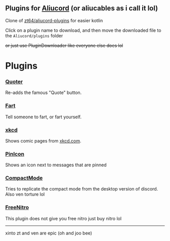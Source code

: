 ## Plugins for [Aliucord](https://github.com/Aliucord) (or aliucables as i call it lol)

Clone of [zt64/aliucord-plugins](https://github.com/zt64/aliucord-plugins) for easier kotlin

Click on a plugin name to download, and then move the downloaded file to the `Aliucord/plugins`
folder

~~or just use PluginDownloader like everyone else does lol~~

# Plugins

### [Quoter](https://github.com/ItzOnlyAnimal/AliuPlugins/raw/builds/Quoter.zip)
Re-adds the famous "Quote" button.

### [Fart](https://github.com/ItzOnlyAnimal/AliuPlugins/raw/builds/Fart.zip)
Tell someone to fart, or fart yourself.

### [xkcd](https://github.com/ItzOnlyAnimal/AliuPlugins/raw/builds/xkcd.zip)
Shows comic pages from [xkcd.com](https://xkcd.com).

### [PinIcon](https://github.com/ItzOnlyAnimal/AliuPlugins/raw/builds/PinIcon.zip)
Shows an icon next to messages that are pinned

### [CompactMode](https://github.com/ItzOnlyAnimal/AliuPlugins/raw/builds/CompactMode.zip)
Tries to replicate the compact mode from the desktop version of discord. Also ven torture lol

### [FreeNitro](https://github.com/ItzOnlyAnimal/AliuPlugins/raw/builds/FreeNitro.zip)
This plugin does not give you free nitro just buy nitro lol

---
xinto zt and ven are epic (oh and joo bee)
